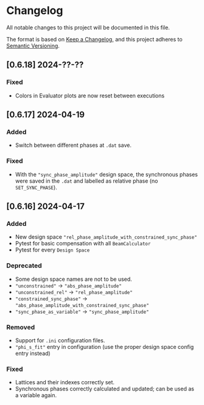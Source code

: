 # Changelog

All notable changes to this project will be documented in this file.

The format is based on [Keep a Changelog](https://keepachangelog.com/en/1.1.0/),
and this project adheres to [Semantic Versioning](https://semver.org/spec/v2.0.0.html).

## [0.6.18] 2024-??-??

### Fixed
- Colors in Evaluator plots are now reset between executions

## [0.6.17] 2024-04-19

### Added
- Switch between different phases at `.dat` save.

### Fixed
- With the `"sync_phase_amplitude"` design space, the synchronous phases were saved in the `.dat` and labelled as relative phase (no `SET_SYNC_PHASE`).

## [0.6.16] 2024-04-17

### Added
- New design space `"rel_phase_amplitude_with_constrained_sync_phase"`
- Pytest for basic compensation with all `BeamCalculator`
- Pytest for every `Design Space`

### Deprecated
- Some design space names are not to be used.
 - `"unconstrained"` -> `"abs_phase_amplitude"`
 - `"unconstrained_rel"` -> `"rel_phase_amplitude"`
 - `"constrained_sync_phase"` -> `"abs_phase_amplitude_with_constrained_sync_phase"`
 - `"sync_phase_as_variable"` -> `"sync_phase_amplitude"`

### Removed
- Support for `.ini` configuration files.
- `"phi_s_fit"` entry in configuration (use the proper design space config entry instead)

### Fixed
- Lattices and their indexes correctly set.
- Synchronous phases correctly calculated and updated; can be used as a variable again.

<!-- ## [0.0.0] 1312-01-01 -->
<!---->
<!-- ### Added -->
<!---->
<!-- ### Changed -->
<!---->
<!-- ### Deprecated -->
<!---->
<!-- ### Removed -->
<!---->
<!-- ### Fixed -->
<!---->
<!-- ### Security -->
